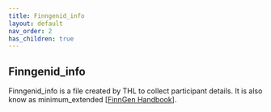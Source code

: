 ```yaml
---
title: Finngenid_info
layout: default
nav_order: 2
has_children: true
---
```


## Finngenid_info 

Finngenid_info is a file created by THL to collect participant details. It is also know as minimum_extended [[FinnGen Handbook](https://finngen.gitbook.io/finngen-analyst-handbook/finngen-data-specifics/red-library-data-individual-level-data/what-phenotype-files-are-available-in-sandbox-1/minimum-and-minimum-longitudinal-data/minumum-extended-phenotype-data)]. 